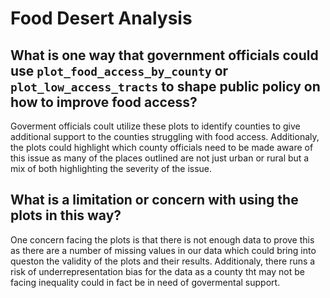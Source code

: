 # Food Desert Analysis

## What is one way that government officials could use `plot_food_access_by_county` or `plot_low_access_tracts` to shape public policy on how to improve food access?
Goverment officials coult utilize these plots to identify counties to give
additional support to the counties struggling with food access. Additionaly,
the plots could highlight which county officials need to be made aware of
this issue as many of the places outlined are not just urban or rural but a mix
of both highlighting the severity of the issue.


## What is a limitation or concern with using the plots in this way?
One concern facing the plots is that there is not enough data to prove this as
there are a number of missing values in our data which could bring into queston the
validity of the plots and their results. Additionaly, there runs a risk of underrepresentation 
bias for the data as a county tht may not be facing inequality could in fact be in need of govermental support.


